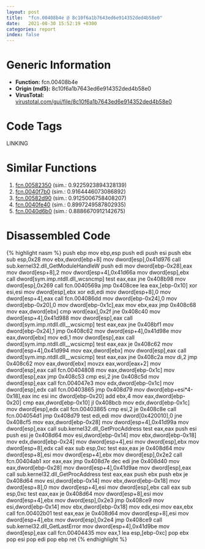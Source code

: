 ```yaml
---
layout: post
title:  "fcn.00408b4e @ 8c10f6a1b7643ed6e914352ded4b58e0"
date:   2021-08-30 15:52:19 +0300
categories: report
index: false
---
```


# Generic Information
- **Function:** fcn.00408b4e
- **Origin (md5):** 8c10f6a1b7643ed6e914352ded4b58e0
- **VirusTotal:** [virustotal.com/gui/file/8c10f6a1b7643ed6e914352ded4b58e0][virustotal_ref]

# Code Tags
<span class="tag" id="LINKING">LINKING</span>


# Similar Functions

1. [fcn.00582350][similar_1_ref] (sim.: 0.9225923894328139)
2. [fcn.0040f7b0][similar_2_ref] (sim.: 0.9164446073086892)
3. [fcn.00582d90][similar_3_ref] (sim.: 0.9125006758408207)
4. [fcn.0040fe40][similar_4_ref] (sim.: 0.8997249587802935)
5. [fcn.0040d6b0][similar_5_ref] (sim.: 0.8886670912142675)


# Disassembled Code

{% highlight nasm %}
push ebp
mov ebp,esp
push edi
push esi
push ebx
sub esp,0x28
mov ebx,dword[ebp+8]
mov dword[esp],0x41d976
call sub.kernel32.dll_GetModuleHandleW
push edi
mov dword[ebp-0x28],eax
mov dword[esp+8],2
mov dword[esp+4],0x41d66a
mov dword[esp],ebx
call dword[sym.imp.ntdll.dll_wcsncmp]
test eax,eax
jne 0x408b98
mov dword[esp],0x269
call fcn.0040569a
jmp 0x408cee
lea eax,[ebp-0x10]
xor esi,esi
mov dword[esp],ebx
xor edi,edi
mov dword[esp+8],0
mov dword[esp+4],eax
call fcn.004086dd
mov dword[ebp-0x24],0
mov dword[ebp-0x20],0
mov dword[ebp-0x1c],eax
mov ebx,eax
jmp 0x408c68
mov eax,dword[ebx]
cmp word[eax],0x2f
jne 0x408c40
mov dword[esp+4],0x41d988
mov dword[esp],eax
call dword[sym.imp.ntdll.dll__wcsicmp]
test eax,eax
jne 0x408bf1
mov dword[ebp-0x24],1
jmp 0x408c62
mov dword[esp+4],0x41d98e
mov eax,dword[ebx]
mov edi,1
mov dword[esp],eax
call dword[sym.imp.ntdll.dll__wcsicmp]
test eax,eax
je 0x408c62
mov dword[esp+4],0x41d994
mov eax,dword[ebx]
mov dword[esp],eax
call dword[sym.imp.ntdll.dll__wcsicmp]
test eax,eax
jne 0x408c2a
mov di,2
jmp 0x408c62
mov eax,dword[ebx]
movzx eax,word[eax+2]
mov dword[esp],eax
call fcn.00404808
mov eax,dword[ebp-0x1c]
mov dword[esp],eax
jmp 0x408c53
cmp esi,2
jne 0x408c5d
mov dword[esp],eax
call fcn.004047e3
mov edx,dword[ebp-0x1c]
mov dword[esp],edx
call fcn.00403865
jmp 0x408d79
mov dword[ebp+esi*4-0x18],eax
inc esi
inc dword[ebp-0x20]
add ebx,4
mov eax,dword[ebp-0x20]
cmp eax,dword[ebp-0x10]
jl 0x408bcb
mov edx,dword[ebp-0x1c]
mov dword[esp],edx
call fcn.00403865
cmp esi,2
je 0x408c8e
call fcn.004054d1
jmp 0x408d79
test edi,edi
mov dword[0x420010],0
jne 0x408cf5
mov eax,dword[ebp-0x28]
mov dword[esp+4],0x41d99a
mov dword[esp],eax
call sub.kernel32.dll_GetProcAddress
test eax,eax
push esi
push esi
je 0x408d64
mov esi,dword[ebp-0x14]
mov ebx,dword[ebp-0x18]
mov edx,dword[ebp-0x24]
mov dword[esp+4],esi
mov dword[esp],ebx
mov dword[esp+8],edx
call eax
sub esp,0xc
test eax,eax
je 0x408d64
mov dword[esp+8],esi
mov dword[esp+4],ebx
mov dword[esp],0x2e2
call fcn.00404ab1
xor eax,eax
jmp 0x408d7e
dec edi
jne 0x408d40
mov eax,dword[ebp-0x28]
mov dword[esp+4],0x41d9ae
mov dword[esp],eax
call sub.kernel32.dll_GetProcAddress
test eax,eax
push ebx
push ebx
je 0x408d64
mov esi,dword[ebp-0x14]
mov ebx,dword[ebp-0x18]
mov dword[esp+8],0
mov dword[esp+4],esi
mov dword[esp],ebx
call eax
sub esp,0xc
test eax,eax
je 0x408d64
mov dword[esp+8],esi
mov dword[esp+4],ebx
mov dword[esp],0x2e3
jmp 0x408ce9
mov esi,dword[ebp-0x14]
mov ebx,dword[ebp-0x18]
mov edx,esi
mov eax,ebx
call fcn.00402b01
test eax,eax
je 0x408d64
mov dword[esp+8],esi
mov dword[esp+4],ebx
mov dword[esp],0x2e4
jmp 0x408ce9
call sub.kernel32.dll_GetLastError
mov dword[esp+4],0x41d9be
mov dword[esp],eax
call fcn.00404435
mov eax,1
lea esp,[ebp-0xc]
pop ebx
pop esi
pop edi
pop ebp
ret
{% endhighlight %}


[similar_1_ref]: /report/fcn.00582350@c92f0480e2fbc88393d2c65c08a235e0
[similar_2_ref]: /report/fcn.0040f7b0@db0bb0926cbc24a905ae237e61cb9c73
[similar_3_ref]: /report/fcn.00582d90@c92f0480e2fbc88393d2c65c08a235e0
[similar_4_ref]: /report/fcn.0040fe40@db0bb0926cbc24a905ae237e61cb9c73
[similar_5_ref]: /report/fcn.0040d6b0@db0bb0926cbc24a905ae237e61cb9c73
[virustotal_ref]: https://www.virustotal.com/gui/file/8c10f6a1b7643ed6e914352ded4b58e0